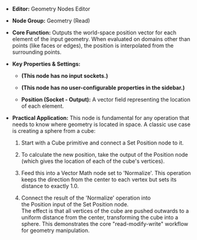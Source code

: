 - **Editor:** Geometry Nodes Editor
    
- **Node Group:** Geometry (Read)
    
- **Core Function:** Outputs the world-space position vector for each element of the input geometry. When evaluated on domains other than points (like faces or edges), the position is interpolated from the surrounding points.
    
- **Key Properties & Settings:**
    
    - **(This node has no input sockets.)**
        
    - **(This node has no user-configurable properties in the sidebar.)**
        
    - **Position (Socket - Output):** A vector field representing the location of each element.
        
- **Practical Application:** This node is fundamental for any operation that needs to know where geometry is located in space. A classic use case is creating a sphere from a cube:
    
    1. Start with a Cube primitive and connect a Set Position node to it.
        
    2. To calculate the new position, take the output of the Position node (which gives the location of each of the cube's vertices).
        
    3. Feed this into a Vector Math node set to 'Normalize'. This operation keeps the direction from the center to each vertex but sets its distance to exactly 1.0.
        
    4. Connect the result of the 'Normalize' operation into the Position input of the Set Position node.  
        The effect is that all vertices of the cube are pushed outwards to a uniform distance from the center, transforming the cube into a sphere. This demonstrates the core "read-modify-write" workflow for geometry manipulation.